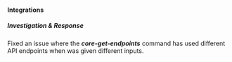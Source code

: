 
#### Integrations
##### Investigation & Response
Fixed an issue where the ***core-get-endpoints*** command has used different API endpoints when was given different inputs. 

